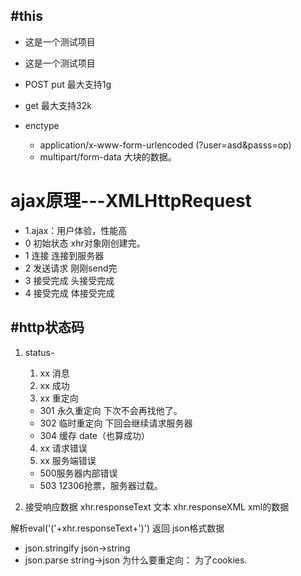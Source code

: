 #this
--
- 这是一个测试项目
- 这是一个测试项目

- POST  put 最大支持1g
- get  最大支持32k
- enctype
  - application/x-www-form-urlencoded (?user=asd&passs=op)
  - multipart/form-data 大块的数据。
# ajax原理---XMLHttpRequest
- 1.ajax：用户体验，性能高
- 0 初始状态  xhr对象刚创建完。
- 1 连接     连接到服务器
- 2 发送请求 刚刚send完
- 3 接受完成 头接受完成
- 4 接受完成 体接受完成

#http状态码
--
1. status-
   1. xx 消息
   2. xx 成功
   3. xx 重定向
    - 301 永久重定向 下次不会再找他了。
    - 302 临时重定向 下回会继续请求服务器
    - 304 缓存 date（也算成功）
   4. xx 请求错误
   5. xx 服务端错误
     - 500服务器内部错误
     - 503 12306抢票，服务器过载。

  6. 接受响应数据
  xhr.responseText   文本
  xhr.responseXML   xml的数据

   解析eval('('+xhr.responseText+')') 返回 json格式数据

   - json.stringify json->string
   - json.parse  string->json
为什么要重定向： 为了cookies.
